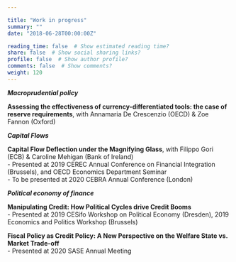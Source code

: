```yaml
---

title: "Work in progress"
summary: ""
date: "2018-06-28T00:00:00Z"

reading_time: false  # Show estimated reading time?
share: false  # Show social sharing links?
profile: false  # Show author profile?
comments: false  # Show comments?
weight: 120
---
```


***Macroprudential policy***

**Assessing the effectiveness of currency-differentiated tools: the case of reserve requirements**, with Annamaria De Crescenzio (OECD) & Zoe Fannon (Oxford)  
    
***Capital Flows***

**Capital Flow Deflection under the Magnifying Glass**, with Filippo Gori (ECB) & Caroline Mehigan (Bank of Ireland)  
    - Presented at 2019 CEREC Annual Conference on Financial Integration (Brussels), and OECD Economics Department Seminar  
    - To be presented at 2020 CEBRA Annual Conference (London)

***Political economy of finance***

**Manipulating Credit: How Political Cycles drive Credit Booms**  
    - Presented at 2019 CESifo Workshop on Political Economy (Dresden), 2019 Economics and Politics Workshop (Brussels)
 
**Fiscal Policy as Credit Policy: A New Perspective on the Welfare State vs. Market Trade-off**  
    - Presented at 2020 SASE Annual Meeting
